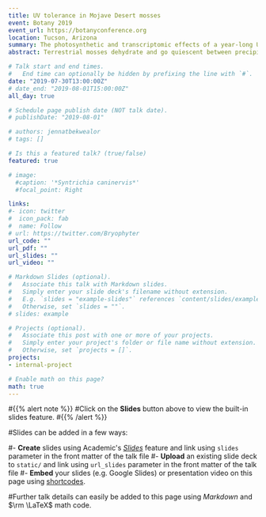 ```yaml
---
title: UV tolerance in Mojave Desert mosses
event: Botany 2019
event_url: https://botanyconference.org
location: Tucson, Arizona
summary: The photosynthetic and transcriptomic effects of a year-long UV-reduction experiment on natural populations of *Syntrichia caninervis*.
abstract: Terrestrial mosses dehydrate and go quiescent between precipitation events. Although many mosses are found in cool, low light environments, a number are abundant in drylands. We investigated the effects of ultraviolet (UV) radiation on the desert moss *Syntrichia caninervis*. This species is highly desiccation tolerant; it can lose almost all of its cellular water and recover after rehydration. In nature, desert mosses not only have to withstand the damage of desiccation itself but must also be able to recover from any damage incurred while dry, or have adequate mechanisms for injury prevention. They have no ability for active repair when quiescent and face risk of damage to sensitive molecules, including DNA, which absorbs UV wavelengths. We used chlorophyll fluorescence and transcriptomics in field and laboratory experiments to better understand the dimensions of UV tolerance in *S. caninervis*. 

# Talk start and end times.
#   End time can optionally be hidden by prefixing the line with `#`.
date: "2019-07-30T13:00:00Z"
# date_end: "2019-08-01T15:00:00Z"
all_day: true

# Schedule page publish date (NOT talk date).
# publishDate: "2019-08-01"

# authors: jennatbekwealor
# tags: []

# Is this a featured talk? (true/false)
featured: true

# image:
  #caption: '*Syntrichia caninervis*'
  #focal_point: Right

links:
#- icon: twitter
#  icon_pack: fab
#  name: Follow
# url: https://twitter.com/Bryophyter
url_code: ""
url_pdf: ""
url_slides: ""
url_video: ""

# Markdown Slides (optional).
#   Associate this talk with Markdown slides.
#   Simply enter your slide deck's filename without extension.
#   E.g. `slides = "example-slides"` references `content/slides/example-slides.md`.
#   Otherwise, set `slides = ""`.
# slides: example

# Projects (optional).
#   Associate this post with one or more of your projects.
#   Simply enter your project's folder or file name without extension.
#   Otherwise, set `projects = []`.
projects:
- internal-project

# Enable math on this page?
math: true
---
```


#{{% alert note %}}
#Click on the **Slides** button above to view the built-in slides feature.
#{{% /alert %}}

#Slides can be added in a few ways:

#- **Create** slides using Academic's [*Slides*](https://sourcethemes.com/academic/docs/managing-content/#create-slides) feature and link using `slides` parameter in the front matter of the talk file
#- **Upload** an existing slide deck to `static/` and link using `url_slides` parameter in the front matter of the talk file
#- **Embed** your slides (e.g. Google Slides) or presentation video on this page using [shortcodes](https://sourcethemes.com/academic/docs/writing-markdown-latex/).

#Further talk details can easily be added to this page using *Markdown* and $\rm \LaTeX$ math code.
